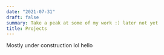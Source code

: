 ```yaml
---
date: "2021-07-31"
draft: false
summary: Take a peak at some of my work :) later not yet
title: Projects
---
```


Mostly under construction lol hello